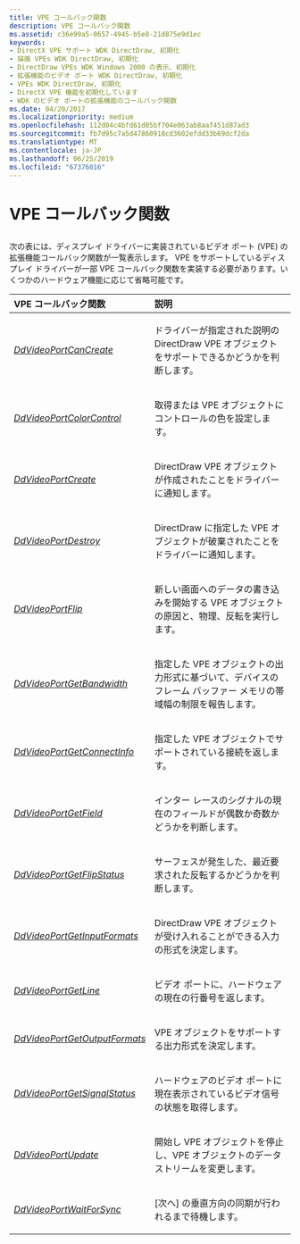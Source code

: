 ```yaml
---
title: VPE コールバック関数
description: VPE コールバック関数
ms.assetid: c36e99a5-0657-4945-b5e8-21d875e9d1ec
keywords:
- DirectX VPE サポート WDK DirectDraw, 初期化
- 描画 VPEs WDK DirectDraw, 初期化
- DirectDraw VPEs WDK Windows 2000 の表示、初期化
- 拡張機能のビデオ ポート WDK DirectDraw, 初期化
- VPEs WDK DirectDraw, 初期化
- DirectX VPE 機能を初期化しています
- WDK のビデオ ポートの拡張機能のコールバック関数
ms.date: 04/20/2017
ms.localizationpriority: medium
ms.openlocfilehash: 112d04c4bfd61d05bf704e063ab8aaf451d87ad3
ms.sourcegitcommit: fb7d95c7a5d47860918cd3602efdd33b69dcf2da
ms.translationtype: MT
ms.contentlocale: ja-JP
ms.lasthandoff: 06/25/2019
ms.locfileid: "67376016"
---
```

# <a name="vpe-callback-functions"></a>VPE コールバック関数


## <span id="ddk_vpe_callback_functions_gg"></span><span id="DDK_VPE_CALLBACK_FUNCTIONS_GG"></span>


次の表には、ディスプレイ ドライバーに実装されているビデオ ポート (VPE) の拡張機能コールバック関数が一覧表示します。 VPE をサポートしているディスプレイ ドライバーが一部 VPE コールバック関数を実装する必要があります。いくつかのハードウェア機能に応じて省略可能です。

<table>
<colgroup>
<col width="50%" />
<col width="50%" />
</colgroup>
<thead>
<tr class="header">
<th align="left">VPE コールバック関数</th>
<th align="left">説明</th>
</tr>
</thead>
<tbody>
<tr class="odd">
<td align="left"><p><a href="https://docs.microsoft.com/windows/desktop/api/ddrawint/nc-ddrawint-pdd_vportcb_cancreatevideoport" data-raw-source="[&lt;em&gt;DdVideoPortCanCreate&lt;/em&gt;](https://docs.microsoft.com/windows/desktop/api/ddrawint/nc-ddrawint-pdd_vportcb_cancreatevideoport)"><em>DdVideoPortCanCreate</em></a></p></td>
<td align="left"><p>ドライバーが指定された説明の DirectDraw VPE オブジェクトをサポートできるかどうかを判断します。</p></td>
</tr>
<tr class="even">
<td align="left"><p><a href="https://docs.microsoft.com/windows/desktop/api/ddrawint/nc-ddrawint-pdd_vportcb_colorcontrol" data-raw-source="[&lt;em&gt;DdVideoPortColorControl&lt;/em&gt;](https://docs.microsoft.com/windows/desktop/api/ddrawint/nc-ddrawint-pdd_vportcb_colorcontrol)"><em>DdVideoPortColorControl</em></a></p></td>
<td align="left"><p>取得または VPE オブジェクトにコントロールの色を設定します。</p></td>
</tr>
<tr class="odd">
<td align="left"><p><a href="https://docs.microsoft.com/windows/desktop/api/ddrawint/nc-ddrawint-pdd_vportcb_createvideoport" data-raw-source="[&lt;em&gt;DdVideoPortCreate&lt;/em&gt;](https://docs.microsoft.com/windows/desktop/api/ddrawint/nc-ddrawint-pdd_vportcb_createvideoport)"><em>DdVideoPortCreate</em></a></p></td>
<td align="left"><p>DirectDraw VPE オブジェクトが作成されたことをドライバーに通知します。</p></td>
</tr>
<tr class="even">
<td align="left"><p><a href="https://docs.microsoft.com/windows/desktop/api/ddrawint/nc-ddrawint-pdd_vportcb_destroyvport" data-raw-source="[&lt;em&gt;DdVideoPortDestroy&lt;/em&gt;](https://docs.microsoft.com/windows/desktop/api/ddrawint/nc-ddrawint-pdd_vportcb_destroyvport)"><em>DdVideoPortDestroy</em></a></p></td>
<td align="left"><p>DirectDraw に指定した VPE オブジェクトが破棄されたことをドライバーに通知します。</p></td>
</tr>
<tr class="odd">
<td align="left"><p><a href="https://docs.microsoft.com/windows/desktop/api/ddrawint/nc-ddrawint-pdd_vportcb_flip" data-raw-source="[&lt;em&gt;DdVideoPortFlip&lt;/em&gt;](https://docs.microsoft.com/windows/desktop/api/ddrawint/nc-ddrawint-pdd_vportcb_flip)"><em>DdVideoPortFlip</em></a></p></td>
<td align="left"><p>新しい画面へのデータの書き込みを開始する VPE オブジェクトの原因と、物理、反転を実行します。</p></td>
</tr>
<tr class="even">
<td align="left"><p><a href="https://docs.microsoft.com/windows/desktop/api/ddrawint/nc-ddrawint-pdd_vportcb_getbandwidth" data-raw-source="[&lt;em&gt;DdVideoPortGetBandwidth&lt;/em&gt;](https://docs.microsoft.com/windows/desktop/api/ddrawint/nc-ddrawint-pdd_vportcb_getbandwidth)"><em>DdVideoPortGetBandwidth</em></a></p></td>
<td align="left"><p>指定した VPE オブジェクトの出力形式に基づいて、デバイスのフレーム バッファー メモリの帯域幅の制限を報告します。</p></td>
</tr>
<tr class="odd">
<td align="left"><p><a href="https://docs.microsoft.com/windows/desktop/api/ddrawint/nc-ddrawint-pdd_vportcb_getvportconnect" data-raw-source="[&lt;em&gt;DdVideoPortGetConnectInfo&lt;/em&gt;](https://docs.microsoft.com/windows/desktop/api/ddrawint/nc-ddrawint-pdd_vportcb_getvportconnect)"><em>DdVideoPortGetConnectInfo</em></a></p></td>
<td align="left"><p>指定した VPE オブジェクトでサポートされている接続を返します。</p></td>
</tr>
<tr class="even">
<td align="left"><p><a href="https://docs.microsoft.com/windows/desktop/api/ddrawint/nc-ddrawint-pdd_vportcb_getfield" data-raw-source="[&lt;em&gt;DdVideoPortGetField&lt;/em&gt;](https://docs.microsoft.com/windows/desktop/api/ddrawint/nc-ddrawint-pdd_vportcb_getfield)"><em>DdVideoPortGetField</em></a></p></td>
<td align="left"><p>インター レースのシグナルの現在のフィールドが偶数か奇数かどうかを判断します。</p></td>
</tr>
<tr class="odd">
<td align="left"><p><a href="https://docs.microsoft.com/windows/desktop/api/ddrawint/nc-ddrawint-pdd_vportcb_getflipstatus" data-raw-source="[&lt;em&gt;DdVideoPortGetFlipStatus&lt;/em&gt;](https://docs.microsoft.com/windows/desktop/api/ddrawint/nc-ddrawint-pdd_vportcb_getflipstatus)"><em>DdVideoPortGetFlipStatus</em></a></p></td>
<td align="left"><p>サーフェスが発生した、最近要求された反転するかどうかを判断します。</p></td>
</tr>
<tr class="even">
<td align="left"><p><a href="https://docs.microsoft.com/windows/desktop/api/ddrawint/nc-ddrawint-pdd_vportcb_getinputformats" data-raw-source="[&lt;em&gt;DdVideoPortGetInputFormats&lt;/em&gt;](https://docs.microsoft.com/windows/desktop/api/ddrawint/nc-ddrawint-pdd_vportcb_getinputformats)"><em>DdVideoPortGetInputFormats</em></a></p></td>
<td align="left"><p>DirectDraw VPE オブジェクトが受け入れることができる入力の形式を決定します。</p></td>
</tr>
<tr class="odd">
<td align="left"><p><a href="https://docs.microsoft.com/windows/desktop/api/ddrawint/nc-ddrawint-pdd_vportcb_getline" data-raw-source="[&lt;em&gt;DdVideoPortGetLine&lt;/em&gt;](https://docs.microsoft.com/windows/desktop/api/ddrawint/nc-ddrawint-pdd_vportcb_getline)"><em>DdVideoPortGetLine</em></a></p></td>
<td align="left"><p>ビデオ ポートに、ハードウェアの現在の行番号を返します。</p></td>
</tr>
<tr class="even">
<td align="left"><p><a href="https://docs.microsoft.com/windows/desktop/api/ddrawint/nc-ddrawint-pdd_vportcb_getoutputformats" data-raw-source="[&lt;em&gt;DdVideoPortGetOutputFormats&lt;/em&gt;](https://docs.microsoft.com/windows/desktop/api/ddrawint/nc-ddrawint-pdd_vportcb_getoutputformats)"><em>DdVideoPortGetOutputFormats</em></a></p></td>
<td align="left"><p>VPE オブジェクトをサポートする出力形式を決定します。</p></td>
</tr>
<tr class="odd">
<td align="left"><p><a href="https://docs.microsoft.com/windows/desktop/api/ddrawint/nc-ddrawint-pdd_vportcb_getsignalstatus" data-raw-source="[&lt;em&gt;DdVideoPortGetSignalStatus&lt;/em&gt;](https://docs.microsoft.com/windows/desktop/api/ddrawint/nc-ddrawint-pdd_vportcb_getsignalstatus)"><em>DdVideoPortGetSignalStatus</em></a></p></td>
<td align="left"><p>ハードウェアのビデオ ポートに現在表示されているビデオ信号の状態を取得します。</p></td>
</tr>
<tr class="even">
<td align="left"><p><a href="https://docs.microsoft.com/windows/desktop/api/ddrawint/nc-ddrawint-pdd_vportcb_update" data-raw-source="[&lt;em&gt;DdVideoPortUpdate&lt;/em&gt;](https://docs.microsoft.com/windows/desktop/api/ddrawint/nc-ddrawint-pdd_vportcb_update)"><em>DdVideoPortUpdate</em></a></p></td>
<td align="left"><p>開始し VPE オブジェクトを停止し、VPE オブジェクトのデータ ストリームを変更します。</p></td>
</tr>
<tr class="odd">
<td align="left"><p><a href="https://docs.microsoft.com/windows/desktop/api/ddrawint/nc-ddrawint-pdd_vportcb_waitforsync" data-raw-source="[&lt;em&gt;DdVideoPortWaitForSync&lt;/em&gt;](https://docs.microsoft.com/windows/desktop/api/ddrawint/nc-ddrawint-pdd_vportcb_waitforsync)"><em>DdVideoPortWaitForSync</em></a></p></td>
<td align="left"><p>[次へ] の垂直方向の同期が行われるまで待機します。</p></td>
</tr>
</tbody>
</table>

 

 

 





